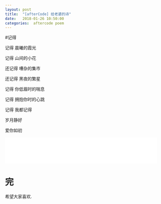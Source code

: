 ```yaml
---
layout: post
title:  "[afterCode] 给老婆的诗"
date:   2018-01-26 10:50:00
categories:  aftercode poem
---
```


#记得

记得 晨曦的霞光

记得 山间的小花

还记得 嘈杂的集市

还记得 黑夜的繁星

记得 你低眉时的喘息

记得 拥抱你时的心跳

记得 我都记得

岁月静好

爱你如初

<iframe frameborder="no" border="0" width="500" height="86" src="//music.163.com/outchain/player?type=2&id=167876&auto=1&height=66"></iframe>

# 完
希望大家喜欢.
